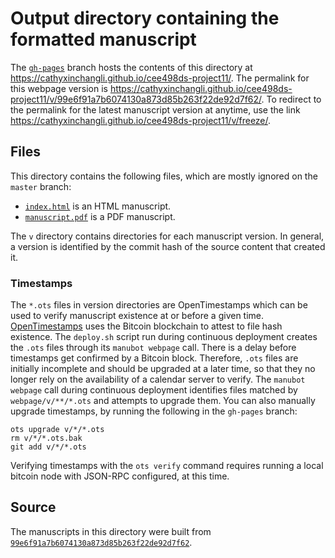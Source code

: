 # Output directory containing the formatted manuscript

The [`gh-pages`](https://github.com/cathyxinchangli/cee498ds-project11/tree/gh-pages) branch hosts the contents of this directory at <https://cathyxinchangli.github.io/cee498ds-project11/>.
The permalink for this webpage version is <https://cathyxinchangli.github.io/cee498ds-project11/v/99e6f91a7b6074130a873d85b263f22de92d7f62/>.
To redirect to the permalink for the latest manuscript version at anytime, use the link <https://cathyxinchangli.github.io/cee498ds-project11/v/freeze/>.

## Files

This directory contains the following files, which are mostly ignored on the `master` branch:

+ [`index.html`](index.html) is an HTML manuscript.
+ [`manuscript.pdf`](manuscript.pdf) is a PDF manuscript.

The `v` directory contains directories for each manuscript version.
In general, a version is identified by the commit hash of the source content that created it.

### Timestamps

The `*.ots` files in version directories are OpenTimestamps which can be used to verify manuscript existence at or before a given time.
[OpenTimestamps](https://opentimestamps.org/) uses the Bitcoin blockchain to attest to file hash existence.
The `deploy.sh` script run during continuous deployment creates the `.ots` files through its `manubot webpage` call.
There is a delay before timestamps get confirmed by a Bitcoin block.
Therefore, `.ots` files are initially incomplete and should be upgraded at a later time, so that they no longer rely on the availability of a calendar server to verify.
The `manubot webpage` call during continuous deployment identifies files matched by `webpage/v/**/*.ots` and attempts to upgrade them.
You can also manually upgrade timestamps, by running the following in the `gh-pages` branch:

```shell
ots upgrade v/*/*.ots
rm v/*/*.ots.bak
git add v/*/*.ots
```

Verifying timestamps with the `ots verify` command requires running a local bitcoin node with JSON-RPC configured, at this time.

## Source

The manuscripts in this directory were built from
[`99e6f91a7b6074130a873d85b263f22de92d7f62`](https://github.com/cathyxinchangli/cee498ds-project11/commit/99e6f91a7b6074130a873d85b263f22de92d7f62).

